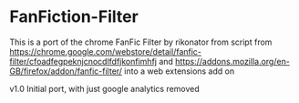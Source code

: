 # FanFiction-Filter
This is a port of the chrome FanFic Filter by rikonator from  script from https://chrome.google.com/webstore/detail/fanfic-filter/cfoadfegpeknjcnocdlfdfjkonfimhfj and https://addons.mozilla.org/en-GB/firefox/addon/fanfic-filter/ into a web extensions add on


v1.0
Initial port, with just google analytics removed